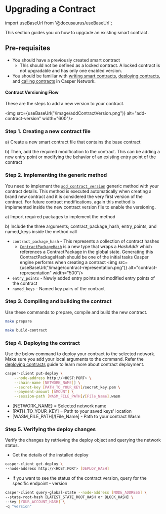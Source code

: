 # Upgrading a Contract

import useBaseUrl from '@docusaurus/useBaseUrl';


This section guides you on how to upgrade an existing smart contract. 

## Pre-requisites
- You should have a previously created smart contract
    - This should not be defined as a locked contract. A locked contract is not upgradable and has only one enabled version.
- You should be familiar with [writing smart contracts](/docs/writing-contracts), [deploying contracts](/docs/dapp-dev-guide/deploying-contracts), and [calling contracts](/docs/dapp-dev-guide/calling-contracts) in Casper Network.


#### Contract Versioning Flow

These are the steps to add a new version to your contract.

<img src={useBaseUrl("/image/addContractVersion.png")} alt="add-contract-version" width="600"/>

### Step 1. Creating a new contract file 
a) Create a new smart contract file that contains the base contract

b) Then, add the required modification to the contract. This can be adding a new entry point or modifying the behavior of an existing entry point of the contract

### Step 2. Implementing the generic method

You need to implement the [`add_contract_version`](https://github.com/casper-network/casper-node/blob/9aa22ac6c998c9d2d5288721974266b0fb44fb36/smart_contracts/contract/src/contract_api/storage.rs#L277-L313) generic method with your contract details. This method is executed automatically when creating a brand new contract and it is considered the very first version of the contract. For future contract modifications, again this method is implemented inside the new contract version file to enable the versioning.


a) Import required packages to implement the method

b) Include the three arguments; contract_package_hash, entry_points, and named_keys inside the method call
  - `contract_package_hash` - This represents a collection of contract hashes
    - [`ContractPackageHash`](/docs/dapp-dev-guide/understanding-hash-types#hash-and-key-explanations) is a new type that wraps a *HashAddr* which references a ContractPackage in the global state. Generating this ContractPackageHash should be one of the initial tasks Casper engine performs when creating a contract
  <img src={useBaseUrl("/image/contract-representation.png")} alt="contract-representation" width="500"/>
  - `entry_points` - Newly added entry points and modified entry points of the contract
  - `named_keys` - Named key pairs of the contract


### Step 3. Compiling and building the contract
Use these commands to prepare, compile and build the new contract.

```bash
make prepare

make build-contract
```

### Step 4. Deploying the contract 

Use the below command to deploy your contract to the selected network. Make sure you add your local arguments to the command. Refer the [deploying contracts](/docs/dapp-dev-guide/deploying-contracts/) guide to learn more about contract deployment.

```bash
casper-client put-deploy \
    --node-address http://<HOST:PORT> \
    --chain-name [NETWORK_NAME]] \
    --secret-key [PATH_TO_YOUR_KEY]/secret_key.pem \
    --payment-amount [AMOUNT] \
    --session-path [WASM_FILE_PATH]/[File_Name].wasm
```

- [NETWORK_NAME} = Selected network name
- [PATH_TO_YOUR_KEY] = Path to your saved keys' location
- [WASM_FILE_PATH]/[File_Name] - Path to your contract Wasm 

### Step 5. Verifying the deploy changes 
Verify the changes by retrieving the deploy object and querying the network status.

- Get the details of the installed deploy 

```bash
casper-client get-deploy \
--node-address http://<HOST:PORT> [DEPLOY_HASH]
```

- If you want to see the status of the contract version, query for the specific endpoint - version

```bash
casper-client query-global-state --node-address [NODE_ADDRESS] \
--state-root-hash [LATEST_STATE_ROOT_HASH or BLOCK_HASH] \
--key [YOUR_ACCOUNT_HASH] \
-q "version"
```
